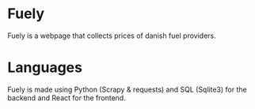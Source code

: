 # Fuely
Fuely is a webpage that collects prices of danish fuel providers. 

# Languages
Fuely is made using Python (Scrapy & requests) and SQL (Sqlite3) for the backend and React for the frontend.
